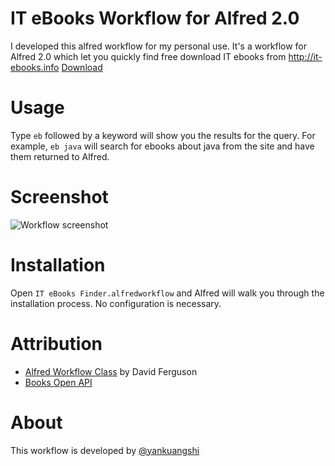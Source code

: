 IT eBooks Workflow for Alfred 2.0
======
I developed this alfred workflow for my personal use. It's a workflow for Alfred 2.0 which let you quickly find free download IT ebooks from http://it-ebooks.info
[Download](https://github.com/yankuangshi/alfred-it-ebooks-workflow/blob/master/IT%20eBooks%20Finder.alfredworkflow?raw=true)

Usage
======
Type `eb` followed by a keyword will show you the results for the query.
For example, `eb java` will search for ebooks about java from the site and have them returned to Alfred.

Screenshot
======
![Workflow screenshot](https://raw.github.com/yankuangshi/alfred-it-ebooks-workflow/master/screenshot.png)

Installation
======
Open `IT eBooks Finder.alfredworkflow` and Alfred will walk you through the installation process. No configuration is necessary.

Attribution
======
- [Alfred Workflow Class](http://dferg.us/workflows-class/) by David Ferguson
- [Books Open API](http://it-ebooks-api.info/)

About
======
This workflow is developed by [@yankuangshi](mailto:yankuangshi@gmail.com?Subject=alfred-it-ebooks-workflow)